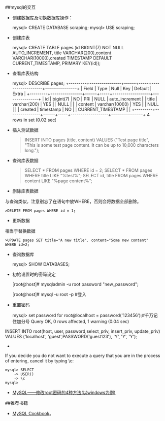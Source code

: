 ##mysql的交互

- 创建数据库及切换数据库操作：

    mysql> CREATE DATABASE scraping;
    mysql> USE scraping;

- 创建库表

    mysql> CREATE TABLE pages (id BIGINT(7) NOT NULL AUTO_INCREMENT, title VARCHAR(200),content VARCHAR(10000),created TIMESTAMP DEFAULT CURRENT_TIMESTAMP, PRIMARY KEY(id));

- 查看库表结构

    mysql> DESCRIBE pages;
    +---------+----------------+------+-----+-------------------+----------------+
    | Field   | Type           | Null | Key | Default           | Extra          |
    +---------+----------------+------+-----+-------------------+----------------+
    | id      | bigint(7)      | NO   | PRI | NULL              | auto_increment |
    | title   | varchar(200)   | YES  |     | NULL              |                |
    | content | varchar(10000) | YES  |     | NULL              |                |
    | created | timestamp      | NO   |     | CURRENT_TIMESTAMP |                |
    +---------+----------------+------+-----+-------------------+----------------+
    4 rows in set (0.02 sec)

- 插入测试数据

    > INSERT INTO pages (title, content) VALUES ("Test page title", "This is some test page content. It can be up to 10,000 characters long.");

- 查询库表数据

    >SELECT * FROM pages WHERE id = 2;
    >SELECT * FROM pages WHERE title LIKE "%test%";
    >SELECT id, title FROM pages WHERE content LIKE "%page content%";

- 删除库表数据

与查询类似，注意别忘了在语句中放WHERE，否则会将数据全部删除。

    >DELETE FROM pages WHERE id = 1;

- 更新数据

相当于替换数据

    >UPDATE pages SET title="A new title", content="Some new content" WHERE id=2;

- 查询数据库

    mysql> SHOW DATABASES;

- 初始设置时的密码设定

    [root@host]# mysqladmin -u root password "new_password";

    [root@host]# mysql -u root -p   #登入

- 重置密码

    mysql> set password for root@localhost = password('123456');#千万记住加分号
    Query OK, 0 rows affected, 1 warning (0.04 sec)

INSERT INTO root(host, user, password,select_priv, insert_priv, update_priv)
    VALUES ('localhost', 'guest',PASSWORD('guest123'), 'Y', 'Y', 'Y');

-

If you decide you do not want to execute a query that you are in the process of entering, cancel it by typing \c:

    mysql> SELECT
        -> USER()
        -> \c
    mysql>

- [MySQL——修改root密码的4种方法(以windows为例)](http://www.jb51.net/article/39454.htm)

##推荐书籍

- [MySQL Cookbook](http://shop.oreilly.com/product/0636920032274.do)。
